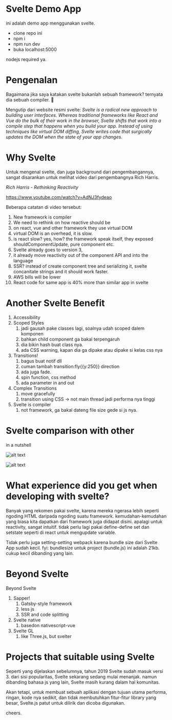 # Svelte Demo App
ini adalah demo app menggunakan svelte. 
- clone repo ini 
- npm i
- npm run dev
- buka localhost:5000

nodejs required ya.

# Pengenalan
Bagaimana jika saya katakan svelte bukanlah sebuah framework? ternyata dia sebuah compiler. 🤯 

Mengutip dari website resmi svelte:
_Svelte is a radical new approach to building user interfaces. Whereas traditional frameworks like React and Vue do the bulk of their work in the browser, Svelte shifts that work into a compile step that happens when you build your app.
Instead of using techniques like virtual DOM diffing, Svelte writes code that surgically updates the DOM when the state of your app changes._

# Why Svelte
Untuk mengenal svelte, dan juga background dari pengembangannya, sangat disarankan untuk melihat video dari pengembangnya Rich Harris.

_Rich Harris - Rethinking Reactivity_

https://www.youtube.com/watch?v=AdNJ3fydeao

Beberapa catatan di video tersebut:
1. New framework is compiler
2. We need to rethink on how reactive should be
  1. on react, vue and other framework they use virtual DOM
  2. virtual DOM is an overhead, it is slow.
  3. is react slow? yes, how? the framework speak itself, they exposed shouldComponentUpdate, pure component etc.
3. Svelte already goes to version 3, 
  1. it already move reactivity out of the component API and into the language
4. SSR? instead of create component tree and serializing it, svelte concanitate strings and it should work faster.
  1. AWS bills will be lower
5. React code for same app is 40% more than similar app in svelte

# Another Svelte Benefit

1. Accessibility
2. Scoped Styles
    1. jadi gausah pake classes lagi, soalnya udah scoped dalem komponen
    2. bahkan child component ga bakal terpengaruh
    3. dia bikin hash buat class nya.
    4. ada CSS warning, kapan dia ga dipake atau dipake si kelas css nya
3. Transitions!
    1. bagus buat notif dll
    2. cuman tambah transition:fly{{y:250}} direction
    3. ada juga fade.
    4. spin function, css method
    5. ada parameter in and out
4. Complex Transitions
    1. move gracefully 
    2. transition using CSS -> not main thread jadi performa nya tinggi
5. Svelte is compiler
    1. not framework, ga bakal dateng file size gede si js nya.

# Svelte comparison with other
in a nutshell

![alt text](https://miro.medium.com/max/552/1*xxUbJTpBQmRPssfBZAjiqg.png)

![alt text](https://miro.medium.com/max/552/1*i8BONotbEvETZ4l_0rRigQ.png)


# What experience did you get when developing with svelte?

Banyak yang rekomen pakai svelte, karena mereka ngerasa lebih seperti ngoding HTML daripada ngoding suatu framework.
kemudahan-kemudahan yang biasa kita dapatkan dari framework juga didapat disini. apalagi untuk reactivity, sangat intuitif.
tidak perlu lagi pakai define-define set dan setstate seperti di react untuk mengupdate variable.

Tidak perlu juga setting-setting webpack karena bundle size dari Svelte App sudah kecil.
fyi: bundlesize untuk project (bundle.js) ini adalah 21kb. cukup kecil dibanding yang lain.

# Beyond Svelte
Beyond Svelte
1. Sapper!
    1. Gatsby-style framework
    2. less js
    3. SSR and code splitting
2. Svelte native
    1. basedon nativescript-vue
3. Svelte GL
    1. like Three.js, but svelter
    
# Projects that suitable using Svelte
Seperti yang dijelaskan sebelumnya, tahun 2019 Svelte sudah masuk versi 3.
dari sisi popularitas, Svelte sekarang sedang mulai menanjak. namun dibanding bahasa js yang lain, Svelte masih kurang dalam hal komunitas.

Akan tetapi, untuk membuat sebuah aplikasi dengan tujuan utama performa, ringan, kode nya sedikit, dan tidak membutuhkan fitur-fitur library yang besar, Svelte.js patut untuk dilirik dan dicoba digunakan.


cheers. 
